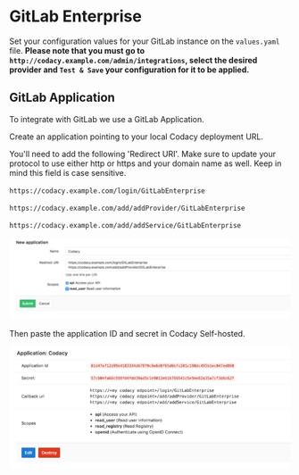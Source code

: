 # GitLab Enterprise

Set your configuration values for your GitLab instance on the `values.yaml` file.
**Please note that you must go to `http://codacy.example.com/admin/integrations`, select the desired provider and `Test & Save` your configuration for it to be applied.**

## GitLab Application

To integrate with GitLab we use a GitLab Application.

Create an application pointing to your local Codacy deployment URL.

You'll need to add the following 'Redirect URI'. Make sure to update your protocol to use either http or https and your domain name as well. Keep in mind this field is case sensitive.

`https://codacy.example.com/login/GitLabEnterprise`

`https://codacy.example.com/add/addProvider/GitLabEnterprise`

`https://codacy.example.com/add/addService/GitLabEnterprise`

![GitLab Application](./images/gitlab-application.png)

Then paste the application ID and secret in Codacy Self-hosted.

![GitLab Final Application](./images/gitlab-created-application.png)
